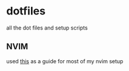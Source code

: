 # dotfiles
all the dot files and setup scripts

## NVIM
used [this](https://www.devas.life/effective-neovim-setup-for-web-development-towards-2024/) as a
guide for most of my nvim setup
